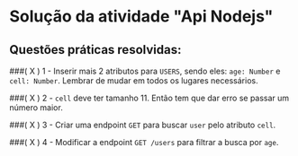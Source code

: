 # Solução da atividade "Api Nodejs"

## Questões práticas resolvidas:

###( X ) 1 - Inserir mais 2 atributos para `USERS`, sendo eles: `age: Number` e `cell: Number`. Lembrar de mudar em todos os lugares necessários.

###( X ) 2 - `cell` deve ter tamanho 11. Então tem que dar erro se passar um número maior.

###( X ) 3 - Criar uma endpoint `GET` para buscar `user` pelo atributo `cell`.

###( X ) 4 - Modificar a endpoint `GET /users` para filtrar a busca por `age`.
